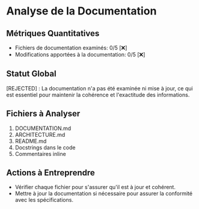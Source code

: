 # Analyse de la Documentation

## Métriques Quantitatives
- Fichiers de documentation examinés: 0/5 [❌]
- Modifications apportées à la documentation: 0/5 [❌]

## Statut Global
[REJECTED] : La documentation n'a pas été examinée ni mise à jour, ce qui est essentiel pour maintenir la cohérence et l'exactitude des informations.

## Fichiers à Analyser
1. DOCUMENTATION.md
2. ARCHITECTURE.md
3. README.md
4. Docstrings dans le code
5. Commentaires inline

## Actions à Entreprendre
- Vérifier chaque fichier pour s'assurer qu'il est à jour et cohérent.
- Mettre à jour la documentation si nécessaire pour assurer la conformité avec les spécifications.
